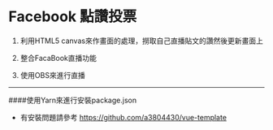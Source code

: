 # Facebook 點讚投票


1. 利用HTML5 canvas來作畫面的處理，撈取自己直播貼文的讚然後更新畫面上

2. 整合FacaBook直播功能

3. 使用OBS來進行直播

----
####使用Yarn來進行安裝package.json

* 有安裝問題請參考
<https://github.com/a3804430/vue-template>
